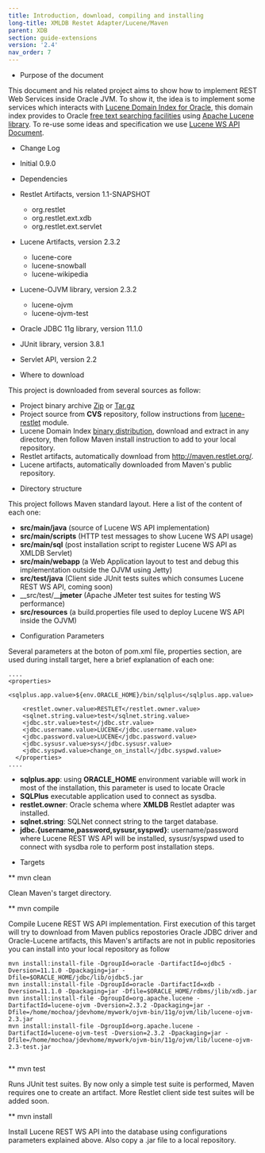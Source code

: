 ```yaml
---
title: Introduction, download, compiling and installing
long-title: XMLDB Restet Adapter/Lucene/Maven
parent: XDB
section: guide-extensions
version: '2.4'
nav_order: 7
---
```

* Purpose of the document


This document and his related project aims to show how to implement REST Web Services inside Oracle JVM.
To show it, the idea is to implement some services which interacts with [Lucene Domain Index for Oracle](http://www.oracle.com/technetwork/database/s298820-java-db-lucene-134484.pdf), this domain index provides to Oracle
[free text searching facilities](http://marceloochoa.blogspot.com/2007/09/running-lucene-inside-your-oracle-jvm.html) using
[Apache Lucene library](http://lucene.apache.org/java/docs/index.html).
To re-use some ideas and specification we use [Lucene WS API Document](http://dev.lucene-ws.net/wiki/API).


* Change Log

 - Initial 0.9.0

* Dependencies

 - Restlet Artifacts, version 1.1-SNAPSHOT
   - org.restlet
   - org.restlet.ext.xdb
   - org.restlet.ext.servlet

 - Lucene Artifacts, version 2.3.2
   - lucene-core
   - lucene-snowball
   - lucene-wikipedia

 - Lucene-OJVM library, version 2.3.2
   - lucene-ojvm
   - lucene-ojvm-test

 - Oracle JDBC 11g library, version 11.1.0
 - JUnit library, version 3.8.1
 - Servlet API, version 2.2

* Where to download


This project is downloaded from several sources as follow:
 - Project binary archive [Zip](http://downloads.sourceforge.net/dbprism/lucene-restlet-0.9.0.zip?download) or [Tar.gz](http://downloads.sourceforge.net/dbprism/lucene-restlet-0.9.0.tar.gz?download)
 - Project source from __CVS__ repository, follow instructions from [lucene-restlet](http://sourceforge.net/cvs/?group_id=56183) module.
 - Lucene Domain Index [binary distribution](http://downloads.sourceforge.net/dbprism/ojvm-bin-11g-2.3.2.0.0.jar?download), download and extract in any directory, then follow Maven install instruction to add to your local repository.
 - Restlet artifacts, automatically download from http://maven.restlet.org/.
 - Lucene artifacts, automatically downloaded from Maven's public repository.


* Directory structure

This project follows Maven standard layout. Here a list of the content of each one:

 - __src/main/java__ (source of Lucene WS API implementation)
 - __src/main/scripts__ (HTTP test messages to show Lucene WS API usage)
 - __src/main/sql__ (post installation script to register Lucene WS API as XMLDB Servlet)
 - __src/main/webapp__ (a Web Application layout to test and debug this implementation outside the OJVM using Jetty)
 - __src/test/java__ (Client side JUnit tests suites which consumes Lucene REST WS API, coming soon)
 - __src/test/____jmeter__ (Apache JMeter test suites for testing WS performance)
 - __src/resources__ (a build.properties file used to deploy Lucene WS API inside the OJVM)


* Configuration Parameters

Several parameters at the boton of pom.xml file, properties section, are used during install target, here a brief explanation of each one:


<pre class="language-markup"><code class="language-markup">....
&lt;properties&gt;

&lt;sqlplus.app.value&gt;${env.ORACLE_HOME}/bin/sqlplus&lt;/sqlplus.app.value&gt;

    &lt;restlet.owner.value&gt;RESTLET&lt;/restlet.owner.value&gt;
    &lt;sqlnet.string.value&gt;test&lt;/sqlnet.string.value&gt;
    &lt;jdbc.str.value&gt;test&lt;/jdbc.str.value&gt;
    &lt;jdbc.username.value&gt;LUCENE&lt;/jdbc.username.value&gt;
    &lt;jdbc.password.value&gt;LUCENE&lt;/jdbc.password.value&gt;
    &lt;jdbc.sysusr.value&gt;sys&lt;/jdbc.sysusr.value&gt;
    &lt;jdbc.syspwd.value&gt;change_on_install&lt;/jdbc.syspwd.value&gt;
  &lt;/properties&gt;
....
</code></pre>

 - __sqlplus.app__: using __ORACLE_HOME__ environment variable will work in most of the installation, this parameter is used to locate Oracle
 - __SQLPlus__ executable application used to connect as sysdba.
 - __restlet.owner__: Oracle schema where __XMLDB__ Restlet adapter was installed.
 - __sqlnet.string__: SQLNet connect string to the target database.
 - __jdbc.{username,password,sysusr,syspwd}__: username/password where Lucene REST WS API will be installed, sysusr/syspwd used to connect with sysdba role to perform post installation steps.


* Targets


** mvn clean


Clean Maven's target directory.


** mvn compile


Compile Lucene REST WS API implementation. First execution of this target will try to download from Maven publics repostories Oracle JDBC driver and Oracle-Lucene artifacts, this Maven's artifacts are not in public repositories you can install into your local repository as follow


<pre class="language-bash"><code class="language-bash">mvn install:install-file -DgroupId=oracle -DartifactId=ojdbc5 -Dversion=11.1.0 -Dpackaging=jar -Dfile=$ORACLE_HOME/jdbc/lib/ojdbc5.jar
mvn install:install-file -DgroupId=oracle -DartifactId=xdb -Dversion=11.1.0 -Dpackaging=jar -Dfile=$ORACLE_HOME/rdbms/jlib/xdb.jar
mvn install:install-file -DgroupId=org.apache.lucene -DartifactId=lucene-ojvm -Dversion=2.3.2 -Dpackaging=jar -Dfile=/home/mochoa/jdevhome/mywork/ojvm-bin/11g/ojvm/lib/lucene-ojvm-2.3.jar
mvn install:install-file -DgroupId=org.apache.lucene -DartifactId=lucene-ojvm-test -Dversion=2.3.2 -Dpackaging=jar -Dfile=/home/mochoa/jdevhome/mywork/ojvm-bin/11g/ojvm/lib/lucene-ojvm-2.3-test.jar

</code></pre>


** mvn test


Runs JUnit test suites. By now only a simple test suite is performed, Maven requires one to create an artifact. More Restlet client side test suites will be added soon.


** mvn install

Install Lucene REST WS API into the database using configurations parameters explained above. Also copy a .jar file to a local repository.

